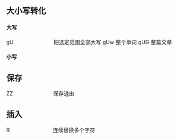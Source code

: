 ## 大小写转化
#### 大写
gU                           把选定范围全部大写
gUw 整个单词
gUG 整篇文章
#### 小写

## 保存
ZZ                           保存退出

## 插入
R                             连续替换多个字符